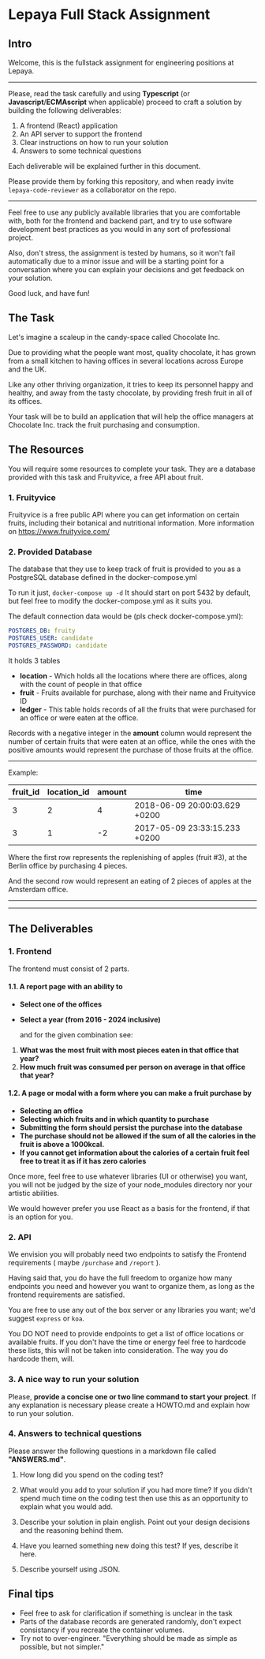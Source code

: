 # Lepaya Full Stack Assignment

## Intro

Welcome, this is the fullstack assignment for engineering positions at Lepaya.

---

Please, read the task carefully and using **Typescript** (or **Javascript**/**ECMAscript** when applicable) proceed to craft a solution by building the following deliverables:

1.  A frontend (React) application
2.  An API server to support the frontend
3.  Clear instructions on how to run your solution
4.  Answers to some technical questions

Each deliverable will be explained further in this document.

Please provide them by forking this repository, and when ready invite `lepaya-code-reviewer` as a collaborator on the repo.

---

Feel free to use any publicly available libraries that you are comfortable with, both for the frontend and backend part, and try to use software development best practices as you would in any sort of professional project.

Also, don't stress, the assignment is tested by humans, so it won't fail automatically due to a minor issue and will be a starting point for a conversation where you can explain your decisions and get feedback on your solution.

Good luck, and have fun!

## The Task

Let's imagine a scaleup in the candy-space called Chocolate Inc.

Due to providing what the people want most, quality chocolate, it has grown from a small kitchen to having offices in several locations across Europe and the UK.

Like any other thriving organization, it tries to keep its personnel happy and healthy, and away from the tasty chocolate, by providing fresh fruit in all of its offices.

Your task will be to build an application that will help the office managers at Chocolate Inc. track the fruit purchasing and consumption.

## The Resources

You will require some resources to complete your task. They are a database provided with this task and Fruityvice, a free API about fruit.

### 1. Fruityvice

Fruityvice is a free public API where you can get information on certain fruits, including their botanical and nutritional information.
More information on <https://www.fruityvice.com/>

### 2. Provided Database

The database that they use to keep track of fruit is provided to you as a PostgreSQL database defined in the docker-compose.yml

To run it just,
`docker-compose up -d`
It should start on port 5432 by default, but feel free to modify the docker-compose.yml as it suits you.

The default connection data would be (pls check docker-compose.yml):

```yml
POSTGRES_DB: fruity
POSTGRES_USER: candidate
POSTGRES_PASSWORD: candidate
```

It holds 3 tables

- **location** - Which holds all the locations where there are offices, along with the count of people in that office
- **fruit** - Fruits available for purchase, along with their name and Fruityvice ID
- **ledger** - This table holds records of all the fruits that were purchased for an office or were eaten at the office.

Records with a negative integer in the **amount** column would represent the number of certain fruits that were eaten at an office, while the ones with the positive amounts would represent the purchase of those fruits at the office.

---

Example:

| fruit_id | location_id | amount | time                          |
| -------- | ----------- | ------ | ----------------------------- |
| 3        | 2           | 4      | 2018-06-09 20:00:03.629 +0200 |
| 3        | 1           | -2     | 2017-05-09 23:33:15.233 +0200 |

Where the first row represents the replenishing of apples (fruit #3), at the Berlin office by purchasing 4 pieces.

And the second row would represent an eating of 2 pieces of apples at the Amsterdam office.

---

---

## The Deliverables

### 1. Frontend

The frontend must consist of 2 parts.

#### 1.1. A report page with an ability to

- **Select one of the offices**
- **Select a year (from 2016 - 2024 inclusive)**

  and for the given combination see:

1.  **What was the most fruit with most pieces eaten in that office that year?**
2.  **How much fruit was consumed per person on average in that office that year?**

#### 1.2. A page or modal with a form where you can make a fruit purchase by

- **Selecting an office**
- **Selecting which fruits and in which quantity to purchase**
- **Submitting the form should persist the purchase into the database**
- **The purchase should not be allowed if the sum of all the calories in the fruit is above a 1000kcal.**
- **If you cannot get information about the calories of a certain fruit feel free to treat it as if it has zero calories**

Once more, feel free to use whatever libraries (UI or otherwise) you want, you will not be judged by the size of your node_modules directory nor your artistic abilities.

We would however prefer you use React as a basis for the frontend, if that is an option for you.

### 2. API

We envision you will probably need two endpoints to satisfy the Frontend requirements ( maybe `/purchase` and `/report` ).

Having said that, you do have the full freedom to organize how many endpoints you need and however you want to organize them, as long as the frontend requirements are satisfied.

You are free to use any out of the box server or any libraries you want; we'd suggest `express` or `koa`.

You DO NOT need to provide endpoints to get a list of office locations or available fruits. If you don't have the time or energy feel free to hardcode these lists, this will not be taken into consideration. The way you do hardcode them, will.

### 3. A nice way to run your solution

Please, **provide a concise one or two line command to start your project**.
If any explanation is necessary please create a HOWTO.md and explain how to run your solution.

### 4. Answers to technical questions

Please answer the following questions in a markdown file called **"ANSWERS.md"**.

1. How long did you spend on the coding test?

2. What would you add to your solution if you had more time? If you didn't spend much time on the coding test then use this as an opportunity to explain what you would add.

3. Describe your solution in plain english. Point out your design decisions and the reasoning behind them.

4. Have you learned something new doing this test? If yes, describe it here.

5. Describe yourself using JSON.

## Final tips

- Feel free to ask for clarification if something is unclear in the task
- Parts of the database records are generated randomly, don't expect consistancy if you recreate the container volumes.
- Try not to over-engineer. "Everything should be made as simple as possible, but not simpler."
